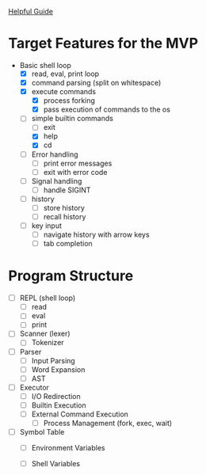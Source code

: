[Helpful Guide](https://hackernoon.com/lets-build-a-linux-shell-part-i-bz3n3vg1)

# Target Features for the MVP
- Basic shell loop
    - [x] read, eval, print loop
    - [x] command parsing (split on whitespace)
    - [x] execute commands
        - [x] process forking
        - [x] pass execution of commands to the os
    - [ ] simple builtin commands
        - [ ] exit
        - [x] help
        - [x] cd
    - [ ] Error handling
        - [ ] print error messages
        - [ ] exit with error code
    - [ ] Signal handling
        - [ ] handle SIGINT
    - [ ] history
        - [ ] store history
        - [ ] recall history
    - [ ] key input
        - [ ] navigate history with arrow keys
        - [ ] tab completion

# Program Structure
- [ ] REPL (shell loop)
    - [ ] read
    - [ ] eval
    - [ ] print
- [ ] Scanner (lexer)
    - [ ] Tokenizer
- [ ] Parser
    - [ ] Input Parsing
    - [ ] Word Expansion
    - [ ] AST
- [ ] Executor
    - [ ] I/O Redirection
    - [ ] Builtin Execution
    - [ ] External Command Execution
        - [ ] Process Management (fork, exec, wait)
- [ ] Symbol Table
    - [ ] Environment Variables
    - [ ] Shell Variables
    
